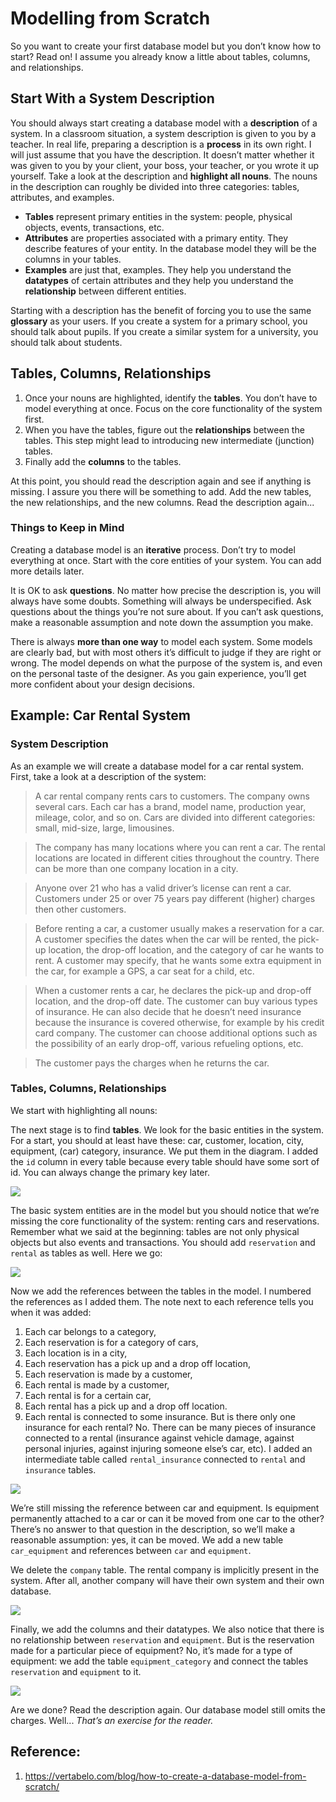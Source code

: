 # Modelling from Scratch

So you want to create your first database model but you don’t know how to start? Read on! I assume you already know a little about tables, columns, and relationships.

## Start With a System Description

You should always start creating a database model with a **description** of a system. In a classroom situation, a system description is given to you by a teacher. In real life, preparing a description is a **process** in its own right. I will just assume that you have the description. It doesn’t matter whether it was given to you by your client, your boss, your teacher, or you wrote it up yourself. Take a look at the description and **highlight all nouns**. The nouns in the description can roughly be divided into three categories: tables, attributes, and examples.

-   **Tables** represent primary entities in the system: people, physical objects, events, transactions, etc.
-   **Attributes** are properties associated with a primary entity. They describe features of your entity. In the database model they will be the columns in your tables.
-   **Examples** are just that, examples. They help you understand the **datatypes** of certain attributes and they help you understand the **relationship** between different entities.

Starting with a description has the benefit of forcing you to use the same **glossary** as your users. If you create a system for a primary school, you should talk about pupils. If you create a similar system for a university, you should talk about students.

## Tables,  Columns, Relationships

1.  Once your nouns are highlighted, identify the **tables**. You don’t have to model everything at once. Focus on the core functionality of the system first.
2.  When you have the tables, figure out the **relationships** between the tables. This step might lead to introducing new intermediate (junction) tables.
3.  Finally add the **columns** to the tables.

At this point, you should read the description again and see if anything is missing. I assure you there will be something to add. Add the new tables, the new relationships, and the new columns. Read the description again...

### Things to Keep in Mind

Creating a database model is an **iterative** process. Don’t try to model everything at once. Start with the core entities of your system. You can add more details later.

It is OK to ask **questions**. No matter how precise the description is, you will always have some doubts. Something will always be underspecified. Ask questions about the things you’re not sure about. If you can’t ask questions, make a reasonable assumption and note down the assumption you make.

There is always **more than one way** to model each system. Some models are clearly bad, but with most others it’s difficult to judge if they are right or wrong. The model depends on what the purpose of the system is, and even on the personal taste of the designer. As you gain experience, you’ll get more confident about your design decisions.

## Example: Car Rental System

### System Description

As an example we will create a database model for a car rental system. First, take a look at a description of the system:

> A car rental company rents cars to customers. The company owns several cars. Each car has a brand, model name, production year, mileage, color, and so on. Cars are divided into different categories: small, mid-size, large, limousines.

> The company has many locations where you can rent a car. The rental locations are located in different cities throughout the country. There can be more than one company location in a city.

> Anyone over 21 who has a valid driver’s license can rent a car. Customers under 25 or over 75 years pay different (higher) charges then other customers.

> Before renting a car, a customer usually makes a reservation for a car. A customer specifies the dates when the car will be rented, the pick-up location, the drop-off location, and the category of car he wants to rent. A customer may specify, that he wants some extra equipment in the car, for example a GPS, a car seat for a child, etc.

> When a customer rents a car, he declares the pick-up and drop-off location, and the drop-off date. The customer can buy various types of insurance. He can also decide that he doesn’t need insurance because the insurance is covered otherwise, for example by his credit card company. The customer can choose additional options such as the possibility of an early drop-off, various refueling options, etc.

> The customer pays the charges when he returns the car.

### Tables,  Columns, Relationships

We start with highlighting all nouns:

The next stage is to find **tables**. We look for the basic entities in the system. For a start, you should at least have these: car, customer, location, city, equipment, (car) category, insurance. We put them in the diagram. I added the `id` column in every table because every table should have some sort of id. You can always change the primary key later.

<img src="img-001.png"/>

The basic system entities are in the model but you should notice that we’re missing the core functionality of the system: renting cars and reservations. Remember what we said at the beginning: tables are not only physical objects but also events and transactions. You should add `reservation` and `rental` as tables as well. Here we go:

<img src="img-002.png"/>

Now we add the references between the tables in the model. I numbered the references as I added them. The note next to each reference tells you when it was added:

1.  Each car belongs to a category,
2.  Each reservation is for a category of cars,
3.  Each location is in a city,
4.  Each reservation has a pick up and a drop off location,
5.  Each reservation is made by a customer,
6.  Each rental is made by a customer,
7.  Each rental is for a certain car,
8.  Each rental has a pick up and a drop off location.
9.  Each rental is connected to some insurance. But is there only one insurance for each rental? No. There can be many pieces of insurance connected to a rental (insurance against vehicle damage, against personal injuries, against injuring someone else’s car, etc). I added an intermediate table called `rental_insurance` connected to `rental` and `insurance` tables.

<img src="img-003.png"/>

We’re still missing the reference between car and equipment. Is equipment permanently attached to a car or can it be moved from one car to the other? There’s no answer to that question in the description, so we’ll make a reasonable assumption: yes, it can be moved. We add a new table `car_equipment` and references between `car` and `equipment`.

We delete the `company` table. The rental company is implicitly present in the system. After all, another company will have their own system and their own database.

<img src="img-004.png"/>

Finally, we add the columns and their datatypes. We also notice that there is no relationship between `reservation` and `equipment`. But is the reservation made for a particular piece of equipment? No, it’s made for a type of equipment: we add the table `equipment_category` and connect the tables `reservation` and `equipment` to it.

<img src="img-005.png"/>

Are we done? Read the description again. Our database model still omits the charges. Well... _That’s an exercise for the reader._

## Reference:

1. https://vertabelo.com/blog/how-to-create-a-database-model-from-scratch/
